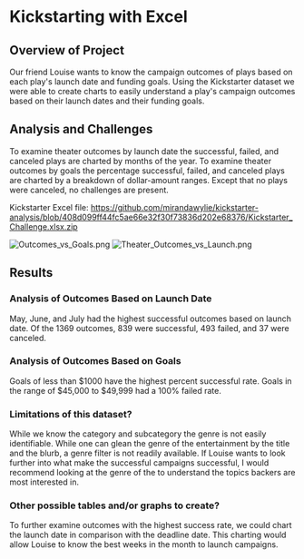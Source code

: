 # Kickstarting with Excel

## Overview of Project
Our friend Louise wants to know the campaign outcomes of plays based on each play's launch date and funding goals. Using the Kickstarter dataset we were able to create charts to easily understand a play's campaign outcomes based on their launch dates and their funding goals.

## Analysis and Challenges
To examine theater outcomes by launch date the successful, failed, and canceled plays are charted by months of the year. To examine theater outcomes by goals the percentage successful, failed, and canceled plays are charted by a breakdown of dollar-amount ranges. Except that no plays were canceled, no challenges are present.

Kickstarter Excel file: https://github.com/mirandawylie/kickstarter-analysis/blob/408d099ff44fc5ae66e32f30f73836d202e68376/Kickstarter_Challenge.xlsx.zip

![Outcomes_vs_Goals.png](https://github.com/mirandawylie/kickstarter-analysis/blob/428eb439fbe83ad129ff768eb739158bae42694a/Theater_Outcomes_vs_Launch.png)
![Theater_Outcomes_vs_Launch.png](https://github.com/mirandawylie/kickstarter-analysis/blob/67c0e651c05f0380b38d7febe121f97c3fe38795/Outcomes_vs_Goals.png)

## Results

### Analysis of Outcomes Based on Launch Date
May, June, and July had the highest successful outcomes based on launch date. Of the 1369 outcomes, 839 were successful, 493 failed, and 37 were canceled.  

### Analysis of Outcomes Based on Goals
Goals of less than $1000 have the highest percent successful rate. Goals in the range of $45,000 to $49,999 had a 100% failed rate.

### Limitations of this dataset?
While we know the category and subcategory the genre is not easily identifiable. While one can glean the genre of the entertainment by the title and the blurb, a genre filter is not readily available. If Louise wants to look further into what make the successful campaigns successful, I would recommend looking at the genre of the to understand the topics backers are most interested in.

### Other possible tables and/or graphs to create?
To further examine outcomes with the highest success rate, we could chart the launch date in comparison with the deadline date. This charting would allow Louise to know the best weeks in the month to launch campaigns.


